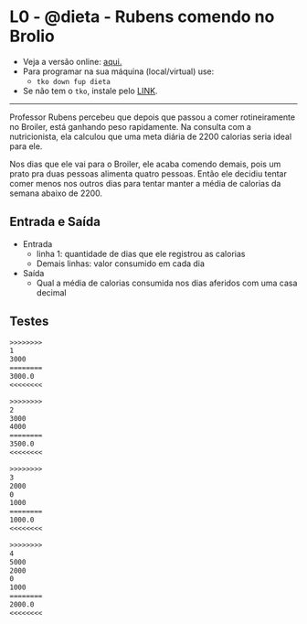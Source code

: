  # L0 - @dieta - Rubens comendo no Brolio

- Veja a versão online: [aqui.](https://github.com/qxcodefup/arcade/blob/master/base/dieta/Readme.md)
- Para programar na sua máquina (local/virtual) use:
  - `tko down fup dieta`
- Se não tem o `tko`, instale pelo [LINK](https://github.com/senapk/tko#tko).

---

Professor Rubens percebeu que depois que passou a comer rotineiramente no Broiler, está ganhando peso rapidamente. Na consulta com a nutricionista, ela calculou que uma meta diária de 2200 calorias seria ideal para ele.

Nos dias que ele vai para o Broiler, ele acaba comendo demais, pois um prato pra duas pessoas alimenta quatro pessoas. Então ele decidiu tentar comer menos nos outros dias para tentar manter a média de calorias da semana abaixo de 2200.

## Entrada e Saída

- Entrada
  - linha 1: quantidade de dias que ele registrou as calorias
  - Demais linhas: valor consumido em cada dia
- Saída
  - Qual a média de calorias consumida nos dias aferidos com uma casa decimal

## Testes

```txt
>>>>>>>>
1
3000
========
3000.0
<<<<<<<<

>>>>>>>>
2
3000
4000
========
3500.0
<<<<<<<<

>>>>>>>>
3
2000
0
1000
========
1000.0
<<<<<<<<

>>>>>>>>
4
5000
2000
0
1000
========
2000.0
<<<<<<<<
```
